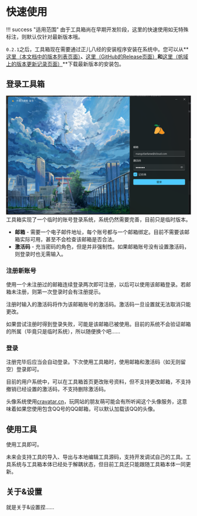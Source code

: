 # 快速使用

!!! success "适用范围"
由于工具箱尚在早期开发阶段，这里的快速使用如无特殊标注，则默认仅针对最新版本哦。

`0.2.1`之后，工具箱现在需要通过正儿八经的安装程序安装在系统中。您可以从**[这里（本文档中的版本列表页面）](/about/version.md)**、**[这里（GitHub的Release页面）](https://github.com/mangofanfan/FanTools2/releases)**和**[这里（帆域上的版本更新记录页面）](https://ifanspace.top/2024/08/28/510.html)**下载最新版本的安装包。

## 登录工具箱
![登录窗口](/images/FanTools_LoginWindow_0.2.2.png)
工具箱实现了一个临时的账号登录系统，系统仍然需要完善，目前只是临时版本。

* **邮箱** - 需要一个电子邮件地址，每个账号都与一个邮箱绑定。目前不需要该邮箱实际可用，甚至不会检查该邮箱是否合法。
* **激活码** - 充当密码的角色，但是并非强制性。如果邮箱账号没有设置激活码，则登录时也无需输入。

### 注册新账号

使用一个未注册过的邮箱连续登录两次即可注册，以后可以使用该邮箱登录。若邮箱未注册，则第一次登录时会有注册提示。

注册时输入的激活码将作为该邮箱账号的激活码。激活码一旦设置就无法取消只能更改。

如果尝试注册时得到登录失败，可能是该邮箱已被使用。目前的系统不会验证邮箱的所属（毕竟只是临时系统），所以随便换个吧……

### 登录

注册完毕后应当会自动登录。下次使用工具箱时，使用邮箱和激活码（如无则留空）登录即可。

目前的用户系统中，可以在工具箱首页更改账号资料，但不支持更改邮箱，不支持撤销已经设置的激活码，不支持删除激活码。

头像系统使用[cravatar.cn](https://cravatar.cn)，玩网站的朋友萌可能会有所听闻这个头像服务，这意味着如果您使用包含QQ号的QQ邮箱，可以默认加载该QQ的头像。

## 使用工具

使用工具即可。

未来会支持工具的导入、导出与本地编辑工具源码，支持开发调试自己的工具。工具系统与工具箱本体已经处于解耦状态，但目前工具还只能跟随工具箱本体一同更新。

## 关于&设置

就是关于&设置捏……
